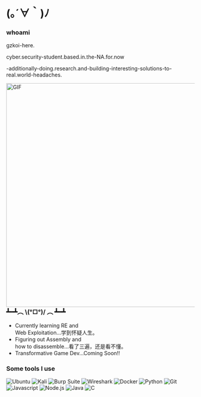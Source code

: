 <h1>  (｡´∀｀)ﾉ  </h1>

<h3>  whoami  </h3>
<p> gzkoi-here. </p>
<p> cyber.security-student.based.in.the-NA.for.now </p>
<p> -additionally-doing.research.and-building-interesting-solutions-to-real.world-headaches. </p>

<img align="right" width="300" style="width: 600px;" alt="GIF" src="https://media2.giphy.com/media/v1.Y2lkPTc5MGI3NjExM2UzbmlxeXoxNHdkZGF4MjE2N245aXZ4OWNranM3eTd4dmw2amFxOSZlcD12MV9pbnRlcm5hbF9naWZfYnlfaWQmY3Q9Zw/l3q2BAs9N0IItUKA0/giphy.gif"/>


<h3>  ┻━┻︵ \(°□°)/ ︵ ┻━┻  </h3>
<ul>
  <li>  Currently learning RE and <br> Web Exploitation...学到怀疑人生。 </li>
  <li>  Figuring out Assembly and <br> how to disassemble...看了三遍，还是看不懂。 </li>
  <li>  Transformative Game Dev...Coming Soon!!  </li>
</ul>


<!--
<h3>  ( º﹃º )  </h3>
<ul>
  <li><a href="URL"></a>blank</li>
  <li><a href="URL">blank</a></li>
  <li><a href="URL">blank</a></li>
  <li><a href="URL">blank</a></li>
  <li><a href="URL">blank</a></li>
  <li>🌌<a href="URL">blank</a></li>
</ul>
-->

<h3>Some tools I use</h3>
<p>

<img alt="Ubuntu" src="https://img.shields.io/badge/-Ubuntu-1a1a1a?style=flat-square&logo=Ubuntu&logoColor=green" /> 
<img alt="Kali" src="https://img.shields.io/badge/-Kali%20Linux-1a1a1a?style=flat-square&logo=Kali%20Linux&logoColor=green" />
<img alt="Burp Suite" src="https://img.shields.io/badge/-Burp%20Suite-1a1a1a?style=flat-square&logo=Burp%20Suite&logoColor=green" />
<img alt="Wireshark" src="https://img.shields.io/badge/-Wireshark-1a1a1a?style=flat-square&logo=Wireshark&logoColor=green" />

<img alt="Docker" src="https://img.shields.io/badge/-Docker-1a1a1a?style=flat-square&logo=docker&logoColor=green" /> 
<img alt="Python" src="https://img.shields.io/badge/-Python-1a1a1a?style=flat-square&logo=python&logoColor=green" /> 
<img alt="Git" src="https://img.shields.io/badge/-Git-1a1a1a?style=flat-square&logo=git&logoColor=green" /> 
<img alt="Javascript" src="https://img.shields.io/badge/-JavaScript-1a1a1a?style=flat-square&logo=javascript&logoColor=green" /> 
<img alt="Node.js" src="https://img.shields.io/badge/-Nodejs-1a1a1a?style=flat-square&logo=Node.js&logoColor=green" /> 
<img alt="Java" src="https://img.shields.io/badge/-Java-1a1a1a?style=flat-square&logo=openjdk&logoColor=green" /> 
<img alt="C" src="https://img.shields.io/badge/-language-1a1a1a?style=flat-square&logo=c&logoColor=green" /> 

 
</p>



<!--
#### Active Projects

| Project     | Status |
| ----------- | ----------- |
| Build a linux distro from scratch | In-Progress |
| Personal IDS  | Not Started |
-->

